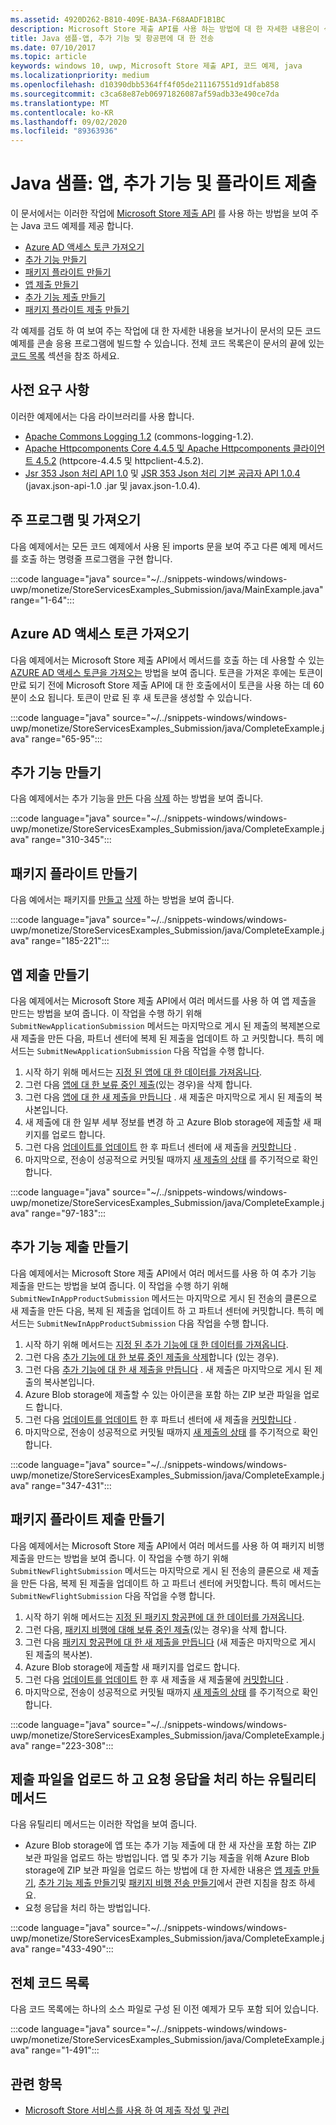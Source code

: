 ```yaml
---
ms.assetid: 4920D262-B810-409E-BA3A-F68AADF1B1BC
description: Microsoft Store 제출 API를 사용 하는 방법에 대 한 자세한 내용은이 섹션의 Java 코드 예제를 사용 합니다.
title: Java 샘플-앱, 추가 기능 및 항공편에 대 한 전송
ms.date: 07/10/2017
ms.topic: article
keywords: windows 10, uwp, Microsoft Store 제출 API, 코드 예제, java
ms.localizationpriority: medium
ms.openlocfilehash: d10390dbb5364ff4f05de211167551d91dfab858
ms.sourcegitcommit: c3ca68e87eb06971826087af59adb33e490ce7da
ms.translationtype: MT
ms.contentlocale: ko-KR
ms.lasthandoff: 09/02/2020
ms.locfileid: "89363936"
---
```

# <a name="java-sample-submissions-for-apps-add-ons-and-flights"></a>Java 샘플: 앱, 추가 기능 및 플라이트 제출

이 문서에서는 이러한 작업에 [Microsoft Store 제출 API](create-and-manage-submissions-using-windows-store-services.md) 를 사용 하는 방법을 보여 주는 Java 코드 예제를 제공 합니다.

* [Azure AD 액세스 토큰 가져오기](#token)
* [추가 기능 만들기](#create-add-on)
* [패키지 플라이트 만들기](#create-package-flight)
* [앱 제출 만들기](#create-app-submission)
* [추가 기능 제출 만들기](#create-add-on-submission)
* [패키지 플라이트 제출 만들기](#create-flight-submission)

각 예제를 검토 하 여 보여 주는 작업에 대 한 자세한 내용을 보거나이 문서의 모든 코드 예제를 콘솔 응용 프로그램에 빌드할 수 있습니다. 전체 코드 목록은이 문서의 끝에 있는 [코드 목록](java-code-examples-for-the-windows-store-submission-api.md#code-listing) 섹션을 참조 하세요.

## <a name="prerequisites"></a>사전 요구 사항

이러한 예제에서는 다음 라이브러리를 사용 합니다.

* [Apache Commons Logging 1.2](https://commons.apache.org/proper/commons-logging/)  (commons-logging-1.2).
* [Apache Httpcomponents Core 4.4.5 및 Apache Httpcomponents 클라이언트 4.5.2](https://hc.apache.org/) (httpcore-4.4.5 및 httpclient-4.5.2).
* [Jsr 353 Json 처리 API 1.0](https://mvnrepository.com/artifact/javax.json/javax.json-api/1.0) 및 [JSR 353 Json 처리 기본 공급자 API 1.0.4](https://mvnrepository.com/artifact/org.glassfish/javax.json/1.0.4) (javax.json-api-1.0 .jar 및 javax.json-1.0.4).

## <a name="main-program-and-imports"></a>주 프로그램 및 가져오기

다음 예제에서는 모든 코드 예제에서 사용 된 imports 문을 보여 주고 다른 예제 메서드를 호출 하는 명령줄 프로그램을 구현 합니다.

:::code language="java" source="~/../snippets-windows/windows-uwp/monetize/StoreServicesExamples_Submission/java/MainExample.java" range="1-64":::

<span id="token" />

## <a name="obtain-an-azure-ad-access-token"></a>Azure AD 액세스 토큰 가져오기

다음 예제에서는 Microsoft Store 제출 API에서 메서드를 호출 하는 데 사용할 수 있는 [AZURE AD 액세스 토큰을 가져오는](create-and-manage-submissions-using-windows-store-services.md#obtain-an-azure-ad-access-token) 방법을 보여 줍니다. 토큰을 가져온 후에는 토큰이 만료 되기 전에 Microsoft Store 제출 API에 대 한 호출에서이 토큰을 사용 하는 데 60 분이 소요 됩니다. 토큰이 만료 된 후 새 토큰을 생성할 수 있습니다.

:::code language="java" source="~/../snippets-windows/windows-uwp/monetize/StoreServicesExamples_Submission/java/CompleteExample.java" range="65-95":::

<span id="create-add-on" />

## <a name="create-an-add-on"></a>추가 기능 만들기

다음 예제에서는 추가 기능을 [만든](create-an-add-on.md) 다음 [삭제](delete-an-add-on.md) 하는 방법을 보여 줍니다.

:::code language="java" source="~/../snippets-windows/windows-uwp/monetize/StoreServicesExamples_Submission/java/CompleteExample.java" range="310-345":::

<span id="create-package-flight" />

## <a name="create-a-package-flight"></a>패키지 플라이트 만들기

다음 예에서는 패키지를 [만들고](create-a-flight.md) [삭제](delete-a-flight.md) 하는 방법을 보여 줍니다.

:::code language="java" source="~/../snippets-windows/windows-uwp/monetize/StoreServicesExamples_Submission/java/CompleteExample.java" range="185-221":::

<span id="create-app-submission" />

## <a name="create-an-app-submission"></a>앱 제출 만들기

다음 예제에서는 Microsoft Store 제출 API에서 여러 메서드를 사용 하 여 앱 제출을 만드는 방법을 보여 줍니다. 이 작업을 수행 하기 위해 `SubmitNewApplicationSubmission` 메서드는 마지막으로 게시 된 제출의 복제본으로 새 제출을 만든 다음, 파트너 센터에 복제 된 제출을 업데이트 하 고 커밋합니다. 특히 메서드는 `SubmitNewApplicationSubmission` 다음 작업을 수행 합니다.

1. 시작 하기 위해 메서드는 [지정 된 앱에 대 한 데이터를 가져옵니다](get-an-app.md).
2. 그런 다음 [앱에 대 한 보류 중인 제출](delete-an-app-submission.md)(있는 경우)을 삭제 합니다.
3. 그런 다음 [앱에 대 한 새 제출을 만듭니다](create-an-app-submission.md) . 새 제출은 마지막으로 게시 된 제출의 복사본입니다.
4. 새 제출에 대 한 일부 세부 정보를 변경 하 고 Azure Blob storage에 제출할 새 패키지를 업로드 합니다.
5. 그런 다음 [업데이트를 업데이트](update-an-app-submission.md) 한 후 파트너 센터에 새 제출을 [커밋합니다](commit-an-app-submission.md) .
6. 마지막으로, 전송이 성공적으로 커밋될 때까지 [새 제출의 상태](get-status-for-an-app-submission.md) 를 주기적으로 확인 합니다.

:::code language="java" source="~/../snippets-windows/windows-uwp/monetize/StoreServicesExamples_Submission/java/CompleteExample.java" range="97-183":::

<span id="create-add-on-submission" />

## <a name="create-an-add-on-submission"></a>추가 기능 제출 만들기

다음 예제에서는 Microsoft Store 제출 API에서 여러 메서드를 사용 하 여 추가 기능 제출을 만드는 방법을 보여 줍니다. 이 작업을 수행 하기 위해 `SubmitNewInAppProductSubmission` 메서드는 마지막으로 게시 된 전송의 클론으로 새 제출을 만든 다음, 복제 된 제출을 업데이트 하 고 파트너 센터에 커밋합니다. 특히 메서드는 `SubmitNewInAppProductSubmission` 다음 작업을 수행 합니다.

1. 시작 하기 위해 메서드는 [지정 된 추가 기능에 대 한 데이터를 가져옵니다](get-an-add-on.md).
2. 그런 다음 [추가 기능에 대 한 보류 중인 제출을 삭제](delete-an-add-on-submission.md)합니다 (있는 경우).
3. 그런 다음 [추가 기능에 대 한 새 제출을 만듭니다](create-an-add-on-submission.md) . 새 제출은 마지막으로 게시 된 제출의 복사본입니다.
4. Azure Blob storage에 제출할 수 있는 아이콘을 포함 하는 ZIP 보관 파일을 업로드 합니다.
5. 그런 다음 [업데이트를 업데이트](update-an-add-on-submission.md) 한 후 파트너 센터에 새 제출을 [커밋합니다](commit-an-add-on-submission.md) .
6. 마지막으로, 전송이 성공적으로 커밋될 때까지 [새 제출의 상태](get-status-for-an-add-on-submission.md) 를 주기적으로 확인 합니다.

:::code language="java" source="~/../snippets-windows/windows-uwp/monetize/StoreServicesExamples_Submission/java/CompleteExample.java" range="347-431":::

<span id="create-flight-submission" />

## <a name="create-a-package-flight-submission"></a>패키지 플라이트 제출 만들기

다음 예제에서는 Microsoft Store 제출 API에서 여러 메서드를 사용 하 여 패키지 비행 제출을 만드는 방법을 보여 줍니다. 이 작업을 수행 하기 위해 `SubmitNewFlightSubmission` 메서드는 마지막으로 게시 된 전송의 클론으로 새 제출을 만든 다음, 복제 된 제출을 업데이트 하 고 파트너 센터에 커밋합니다. 특히 메서드는 `SubmitNewFlightSubmission` 다음 작업을 수행 합니다.

1. 시작 하기 위해 메서드는 [지정 된 패키지 항공편에 대 한 데이터를 가져옵니다](get-a-flight.md).
2. 그런 다음, [패키지 비행에 대해 보류 중인 제출](delete-a-flight-submission.md)(있는 경우)을 삭제 합니다.
3. 그런 다음 [패키지 항공편에 대 한 새 제출을 만듭니다](create-a-flight-submission.md) (새 제출은 마지막으로 게시 된 제출의 복사본).
4. Azure Blob storage에 제출할 새 패키지를 업로드 합니다.
5. 그런 다음 [업데이트를 업데이트](update-a-flight-submission.md) 한 후 새 제출을 새 제출물에 [커밋합니다](commit-a-flight-submission.md) .
6. 마지막으로, 전송이 성공적으로 커밋될 때까지 [새 제출의 상태](get-status-for-a-flight-submission.md) 를 주기적으로 확인 합니다.

:::code language="java" source="~/../snippets-windows/windows-uwp/monetize/StoreServicesExamples_Submission/java/CompleteExample.java" range="223-308":::

<span id="utilities" />

## <a name="utility-methods-to-upload-submission-files-and-handle-request-responses"></a>제출 파일을 업로드 하 고 요청 응답을 처리 하는 유틸리티 메서드

다음 유틸리티 메서드는 이러한 작업을 보여 줍니다.

* Azure Blob storage에 앱 또는 추가 기능 제출에 대 한 새 자산을 포함 하는 ZIP 보관 파일을 업로드 하는 방법입니다. 앱 및 추가 기능 제출을 위해 Azure Blob storage에 ZIP 보관 파일을 업로드 하는 방법에 대 한 자세한 내용은 [앱 제출 만들기](manage-app-submissions.md#create-an-app-submission), [추가 기능 제출 만들기](manage-add-on-submissions.md#create-an-add-on-submission)및 [패키지 비행 전송 만들기](manage-flight-submissions.md#create-a-package-flight-submission)에서 관련 지침을 참조 하세요.
* 요청 응답을 처리 하는 방법입니다.

:::code language="java" source="~/../snippets-windows/windows-uwp/monetize/StoreServicesExamples_Submission/java/CompleteExample.java" range="433-490":::

<span id="code-listing" />

## <a name="complete-code-listing"></a>전체 코드 목록

다음 코드 목록에는 하나의 소스 파일로 구성 된 이전 예제가 모두 포함 되어 있습니다.

:::code language="java" source="~/../snippets-windows/windows-uwp/monetize/StoreServicesExamples_Submission/java/CompleteExample.java" range="1-491":::

## <a name="related-topics"></a>관련 항목

* [Microsoft Store 서비스를 사용 하 여 제출 작성 및 관리](create-and-manage-submissions-using-windows-store-services.md)
